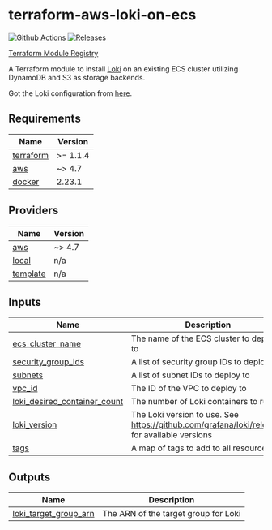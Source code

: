 # terraform-aws-loki-on-ecs

[![Github Actions](https://github.com/tobeyOguney/terraform-aws-loki-on-ecs/actions/workflows/main.yml/badge.svg)](https://github.com/tobeyOguney/terraform-aws-loki-on-ecs/actions/workflows/main.yml)
[![Releases](https://img.shields.io/github/v/release/tobeyOguney/terraform-aws-loki-on-ecs)](https://github.com/tobeyOguney/terraform-aws-loki-on-ecs/releases/latest)

[Terraform Module Registry](https://registry.terraform.io/modules/tobeyOguney/loki-on-ecs/aws)

A Terraform module to install [Loki](https://github.com/grafana/loki/) on an existing ECS cluster utilizing DynamoDB and S3 as storage backends.

Got the Loki configuration from [here](https://github.com/iplabs/terraform-kubernetes-loki-aws).

<!-- BEGIN_TF_DOCS -->

## Requirements

| Name                                                                     | Version  |
| ------------------------------------------------------------------------ | -------- |
| <a name="requirement_terraform"></a> [terraform](#requirement_terraform) | >= 1.1.4 |
| <a name="requirement_aws"></a> [aws](#requirement_aws)                   | ~> 4.7   |
| <a name="requirement_docker"></a> [docker](#requirement_docker)          | 2.23.1   |

## Providers

| Name                                                            | Version |
| --------------------------------------------------------------- | ------- |
| <a name="provider_aws"></a> [aws](#provider_aws)                | ~> 4.7  |
| <a name="provider_local"></a> [local](#provider_local)          | n/a     |
| <a name="provider_template"></a> [template](#provider_template) | n/a     |

## Inputs

| Name                                                                                                                  | Description                                                                                  | Type           | Required |
| --------------------------------------------------------------------------------------------------------------------- | -------------------------------------------------------------------------------------------- | -------------- | :------: |
| <a name="input_ecs_cluster_name"></a> [ecs_cluster_name](#input_ecs_cluster_name)                                     | The name of the ECS cluster to deploy to                                                     | `string`       |   yes    |
| <a name="input_security_group_ids"></a> [security_group_ids](#input_security_group_ids)                               | A list of security group IDs to deploy to                                                    | `list(string)` |   yes    |
| <a name="input_subnets"></a> [subnets](#input_subnets)                                                                | A list of subnet IDs to deploy to                                                            | `list(string)` |   yes    |
| <a name="input_vpc_id"></a> [vpc_id](#input_vpc_id)                                                                   | The ID of the VPC to deploy to                                                               | `string`       |   yes    |
| <a name="input_loki_desired_container_count"></a> [loki_desired_container_count](#input_loki_desired_container_count) | The number of Loki containers to run                                                         | `number`       |    no    |
| <a name="input_loki_version"></a> [loki_version](#input_loki_version)                                                 | The Loki version to use. See https://github.com/grafana/loki/releases for available versions | `string`       |    no    |
| <a name="input_tags"></a> [tags](#input_tags)                                                                         | A map of tags to add to all resources                                                        | `map(string)`  |    no    |

## Outputs

| Name                                                                                               | Description                          |
| -------------------------------------------------------------------------------------------------- | ------------------------------------ |
| <a name="output_loki_target_group_arn"></a> [loki_target_group_arn](#output_loki_target_group_arn) | The ARN of the target group for Loki |

<!-- END_TF_DOCS -->
